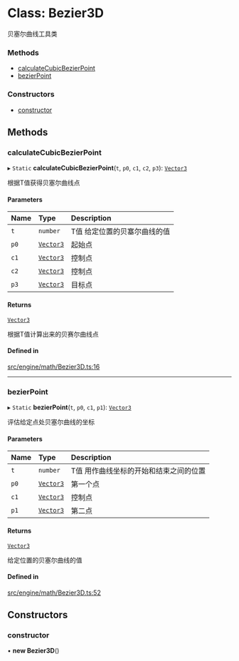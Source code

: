 # Class: Bezier3D

贝塞尔曲线工具类


### Methods

- [calculateCubicBezierPoint](Bezier3D.md#calculatecubicbezierpoint)
- [bezierPoint](Bezier3D.md#bezierpoint)

### Constructors

- [constructor](Bezier3D.md#constructor)

## Methods

### calculateCubicBezierPoint

▸ `Static` **calculateCubicBezierPoint**(`t`, `p0`, `c1`, `c2`, `p3`): [`Vector3`](Vector3.md)

根据T值获得贝塞尔曲线点

#### Parameters

| Name | Type | Description |
| :------ | :------ | :------ |
| `t` | `number` | T值 给定位置的贝塞尔曲线的值 |
| `p0` | [`Vector3`](Vector3.md) | 起始点 |
| `c1` | [`Vector3`](Vector3.md) | 控制点 |
| `c2` | [`Vector3`](Vector3.md) | 控制点 |
| `p3` | [`Vector3`](Vector3.md) | 目标点 |

#### Returns

[`Vector3`](Vector3.md)

根据T值计算出来的贝赛尔曲线点

#### Defined in

[src/engine/math/Bezier3D.ts:16](https://github.com/Orillusion/orillusion/blob/main/src/engine/math/Bezier3D.ts#L16)

___

### bezierPoint

▸ `Static` **bezierPoint**(`t`, `p0`, `c1`, `p1`): [`Vector3`](Vector3.md)

评估给定点处贝塞尔曲线的坐标

#### Parameters

| Name | Type | Description |
| :------ | :------ | :------ |
| `t` | `number` | T值 用作曲线坐标的开始和结束之间的位置 |
| `p0` | [`Vector3`](Vector3.md) | 第一个点 |
| `c1` | [`Vector3`](Vector3.md) | 控制点 |
| `p1` | [`Vector3`](Vector3.md) | 第二点 |

#### Returns

[`Vector3`](Vector3.md)

给定位置的贝塞尔曲线的值

#### Defined in

[src/engine/math/Bezier3D.ts:52](https://github.com/Orillusion/orillusion/blob/main/src/engine/math/Bezier3D.ts#L52)

## Constructors

### constructor

• **new Bezier3D**()
